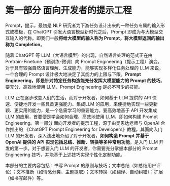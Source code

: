 # 第一部分 面向开发者的提示工程

Prompt，提示，最初是 NLP 研究者为下游任务设计出来的一种任务专属的输入形式或模板，在 ChatGPT 引发大语言模型新时代之后，Prompt 即成为与大模型交互输入的代称。即我们一般**将给大模型的输入称为 Prompt，将大模型返回的输出称为 Completion**。

随着 ChatGPT 等 LLM（大语言模型）的出现，自然语言处理的范式正在由 Pretrain-Finetune（预训练-微调）向 Prompt Engineering（提示工程）演变。对于具有较强自然语言理解、生成能力，能够实现多样化任务处理的 LLM 来说，一个合理的 Prompt 设计极大地决定了其能力的上限与下限。**Prompt Engineering，即是针对特定任务构造能充分发挥大模型能力的 Prompt 的技巧**。要充分、高效地使用 LLM，Prompt Engineering 是必不可少的技能。

LLM 正在逐步改变人们的生活，而对于开发者，如何基于 LLM 提供的 API 快速、便捷地开发一些具备更强能力、集成LLM 的应用，来便捷地实现一些更新颖、更实用的能力，是一个急需学习的重要能力。要高效地基于 API 开发集成 LLM 的应用，首要便是学会如何合理、高效地使用 LLM，即如何构建 Prompt Engineering。第一部分 面向开发者的提示工程，源于由吴恩达老师与 OpenAI 合作推出的 《ChatGPT Prompt Engineering for Developers》教程，其面向入门 LLM 的开发者，深入浅出地介绍了对于开发者，**如何构造 Prompt 并基于 OpenAI 提供的 API 实现包括总结、推断、转换等多种常用功能**，是入门 LLM 开发的第一步。对于想要入门 LLM 的开发者，你需要充分掌握本部分的 Prompt Engineering 技巧，并能基于上述技巧实现个性化定制功能。

本部分的主要内容包括：书写 Prompt 的原则与技巧；文本总结（如总结用户评论）；文本推断（如情感分类、主题提取）；文本转换（如翻译、自动纠错）；扩展（如书写邮件）等。
